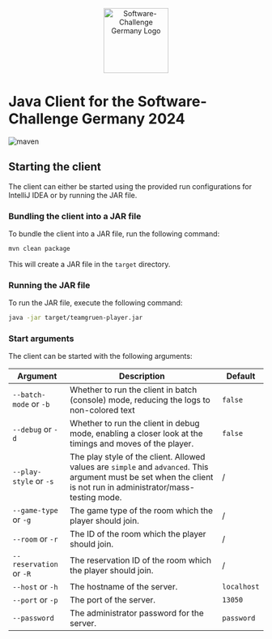 <a target="_blank" rel="noopener noreferrer" href="https://www.software-challenge.de/">
   <p align="center">
      <img width="128" src="https://software-challenge.de/site/themes/freebird/img/logo.png" alt="Software-Challenge Germany Logo">
   </p>
</a>

# Java Client for the Software-Challenge Germany 2024

![maven](https://github.com/jgeramb/software-challenge-client/actions/workflows/maven.yml/badge.svg)

## Starting the client

The client can either be started using the provided run configurations for IntelliJ IDEA or by running the JAR file.

### Bundling the client into a JAR file

To bundle the client into a JAR file, run the following command:

```bash
mvn clean package
```

This will create a JAR file in the `target` directory.

### Running the JAR file

To run the JAR file, execute the following command:

```bash
java -jar target/teamgruen-player.jar
```

### Start arguments

The client can be started with the following arguments:

<table>
    <thead>
        <tr>
            <th>Argument</th>
            <th>Description</th>
            <th>Default</th>
        </tr>
    </thead>
    <tbody>
        <tr>
            <td><code>--batch-mode</code> or <code>-b</code></td>
            <td>Whether to run the client in batch (console) mode, reducing the logs to non-colored text</td>
            <td><code>false</code></td>
        </tr>
        <tr>
            <td><code>--debug</code> or <code>-d</code></td>
            <td>Whether to run the client in debug mode, enabling a closer look at the timings and moves of the player.</td>
            <td><code>false</code></td>
        </tr>
        <tr>
            <td><code>--play-style</code> or <code>-s</code></td>
            <td>The play style of the client. Allowed values are <code>simple</code> and <code>advanced</code>. This argument must be set when the client is not run in administrator/mass-testing mode.</td>
            <td>/</td>
        </tr>
        <tr>
            <td><code>--game-type</code> or <code>-g</code></td>
            <td>The game type of the room which the player should join.</td>
            <td>/</td>
        </tr>
        <tr>
            <td><code>--room</code> or <code>-r</code></td>
            <td>The ID of the room which the player should join.</td>
            <td>/</td>
        </tr>
        <tr>
            <td><code>--reservation</code> or <code>-R</code></td>
            <td>The reservation ID of the room which the player should join.</td>
            <td>/</td>
        </tr>
        <tr>
            <td><code>--host</code> or <code>-h</code></td>
            <td>The hostname of the server.</td>
            <td><code>localhost</code></td>
        </tr>
        <tr>
            <td><code>--port</code> or <code>-p</code></td>
            <td>The port of the server.</td>
            <td><code>13050</code></td>
        </tr>
        <tr>
            <td><code>--password</code></td>
            <td>The administrator password for the server.</td>
            <td><code>password</code></td>
        </tr>
    </tbody>
</table>